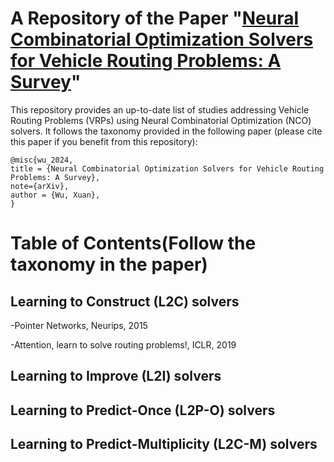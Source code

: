 # A Repository of the Paper "[Neural Combinatorial Optimization Solvers for Vehicle Routing Problems: A Survey]()"
This repository provides an up-to-date list of studies addressing Vehicle Routing Problems (VRPs) using Neural Combinatorial Optimization (NCO) solvers. It follows the taxonomy provided in the following paper (please cite this paper if you benefit from this repository):

```
@misc{wu_2024,
title = {Neural Combinatorial Optimization Solvers for Vehicle Routing Problems: A Survey},
note={arXiv},
author = {Wu, Xuan},
}
```
# Table of Contents(Follow the taxonomy in the paper)
## Learning to Construct (L2C) solvers
-Pointer Networks, Neurips, 2015

-Attention, learn to solve routing problems!, ICLR, 2019
## Learning to Improve (L2I) solvers
## Learning to Predict-Once (L2P-O) solvers
## Learning to Predict-Multiplicity (L2C-M) solvers
